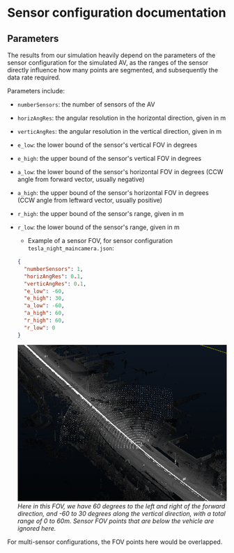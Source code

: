# Sensor configuration documentation

## Parameters

The results from our simulation heavily depend on the parameters of the sensor configuration for the simulated AV, as the ranges of the sensor directly influence how many points are segmented, and subsequently the data rate required.

Parameters include:

- ``numberSensors``: the number of sensors of the AV
- ``horizAngRes``: the angular resolution in the horizontal direction, given in m
- ``verticAngRes``: the angular resolution in the vertical direction, given in m
- ``e_low``: the lower bound of the sensor's vertical FOV in degrees
- ``e_high``: the upper bound of the sensor's vertical FOV in degrees
- ``a_low``: the lower bound of the sensor's horizontal FOV in degrees (CCW angle from forward vector, usually negative)
- ``a_high``: the upper bound of the sensor's horizontal FOV in degrees (CCW angle from leftward vector, usually positive)
- ``r_high``: the upper bound of the sensor's range, given in m
- ``r_low``: the lower bound of the sensor's range, given in m
  - Example of a sensor FOV, for sensor configuration ``tesla_night_maincamera.json``:

  ```json
  {
    "numberSensors": 1,
    "horizAngRes": 0.1,
    "verticAngRes": 0.1,
    "e_low": -60,
    "e_high": 30,
    "a_low": -60,
    "a_high": 60,
    "r_high": 60,
    "r_low": 0
  }
  ```

  ![Sensor FOV](images/tesla_night_maincamera_example.png)
  *Here in this FOV, we have 60 degrees to the left and right of the forward direction, and -60 to 30 degrees along the vertical direction, with a total range of 0 to 60m. Sensor FOV points that are below the vehicle are ignored here.*

For multi-sensor configurations, the FOV points here would be overlapped.
